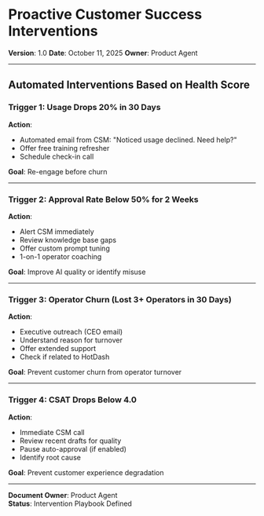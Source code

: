 # Proactive Customer Success Interventions

**Version**: 1.0
**Date**: October 11, 2025
**Owner**: Product Agent

---

## Automated Interventions Based on Health Score

### Trigger 1: Usage Drops 20% in 30 Days

**Action**:

- Automated email from CSM: "Noticed usage declined. Need help?"
- Offer free training refresher
- Schedule check-in call

**Goal**: Re-engage before churn

---

### Trigger 2: Approval Rate Below 50% for 2 Weeks

**Action**:

- Alert CSM immediately
- Review knowledge base gaps
- Offer custom prompt tuning
- 1-on-1 operator coaching

**Goal**: Improve AI quality or identify misuse

---

### Trigger 3: Operator Churn (Lost 3+ Operators in 30 Days)

**Action**:

- Executive outreach (CEO email)
- Understand reason for turnover
- Offer extended support
- Check if related to HotDash

**Goal**: Prevent customer churn from operator turnover

---

### Trigger 4: CSAT Drops Below 4.0

**Action**:

- Immediate CSM call
- Review recent drafts for quality
- Pause auto-approval (if enabled)
- Identify root cause

**Goal**: Prevent customer experience degradation

---

**Document Owner**: Product Agent  
**Status**: Intervention Playbook Defined
